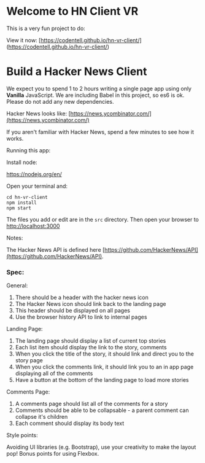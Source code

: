 # Welcome to HN Client VR
This is a very fun project to do:


View it now:
[https://codentell.github.io/hn-vr-client/]
(https://codentell.github.io/hn-vr-client/)



# Build a Hacker News Client 
We expect you to spend 1 to 2 hours writing a single page app using only **Vanilla** JavaScript. We are including Babel in this project, so es6 is ok. Please do not add any new dependencies.

Hacker News looks like: [https://news.ycombinator.com/](https://news.ycombinator.com/)

If you aren't familiar with Hacker News, spend a few minutes to see how it works.

Running this app:

Install node:

https://nodejs.org/en/

Open your terminal and:

```
cd hn-vr-client
npm install
npm start
```

The files you add or edit are in the `src` directory.
Then open your browser to [http://localhost:3000](http://localhost:3000)


Notes:

The Hacker News API is defined here [https://github.com/HackerNews/API](https://github.com/HackerNews/API).

### Spec:

General:
1) There should be a header with the hacker news icon
2) The Hacker News icon should link back to the landing page
4) This header should be displayed on all pages
7) Use the browser history API to link to internal pages

Landing Page:
1) The landing page should display a list of current top stories
2) Each list item should display the link to the story, comments
3) When you click the title of the story, it should link and direct you to the story page
4) When you click the comments link, it should link you to an in app page displaying all of the comments
5) Have a button at the bottom of the landing page to load more stories

Comments Page:

1) A comments page should list all of the comments for a story
2) Comments should be able to be collapsable - a parent comment can collapse it's children
3) Each comment should display its body text

Style points:

Avoiding UI libraries (e.g. Bootstrap), use your creativity to make the layout pop! Bonus points for using Flexbox.
